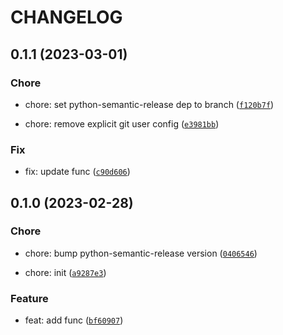 # CHANGELOG



## 0.1.1 (2023-03-01)

### Chore

* chore: set python-semantic-release dep to branch ([`f120b7f`](https://github.com/afuetterer/minimal-example/commit/f120b7f16f1407283dfe25833e88532f1f1b262d))

* chore: remove explicit git user config ([`e3981bb`](https://github.com/afuetterer/minimal-example/commit/e3981bb595bcb6bba5b9e54e2caa465c4c4ac963))

### Fix

* fix: update func ([`c90d606`](https://github.com/afuetterer/minimal-example/commit/c90d606367377c4452cc3abce128226518c32621))


## 0.1.0 (2023-02-28)

### Chore

* chore: bump python-semantic-release version ([`0406546`](https://github.com/afuetterer/minimal-example/commit/0406546f49466ee62a98e9e0003373437508b125))

* chore: init ([`a9287e3`](https://github.com/afuetterer/minimal-example/commit/a9287e3ea18ac43100613c28888a157218bde4ea))

### Feature

* feat: add func ([`bf60907`](https://github.com/afuetterer/minimal-example/commit/bf60907091e85e28399660ff20b08195b8f1a6e6))
